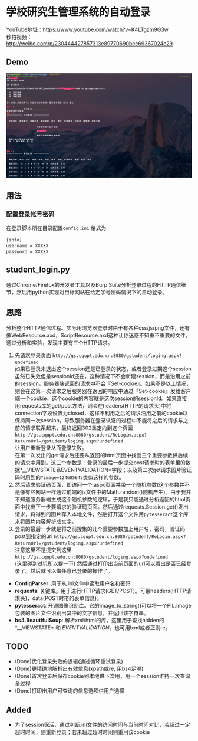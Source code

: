 # 学校研究生管理系统的自动登录
YouTube地址：https://www.youtube.com/watch?v=K4LTgzm9G3w </br>
秒拍视频：http://weibo.com/p/230444427857313e89770690bec69367024c29 </br>

## Demo
![](img/dev-v2.5-demo.png)

## 用法
### 配置登录帐号密码
在登录脚本所在目录配置`config.ini`  格式为: </br>
```
[info]
username = XXXXX
password = XXXXX
```

## student_login.py
通过Chrome/Firefox的开发者工具以及Burp Suite分析登录过程的HTTP通信细节，然后用python实现对目标网站在给定学号密码情况下的自动登录。</br>
## 思路
分析整个HTTP通信过程。实际用浏览器登录时由于有各种css/js/png文件，还有像WebResource.axd，ScriptResource.axd这种让你迷惑不知重不重要的文件。通过分析和实验，发现主要有三个HTTP请求。</br>
1. 先请求登录页面 `http://gs.cqupt.edu.cn:8080/gstudent/loging.aspx?undefined` </br>如果已登录未退出这个session还是已登录的状态，或者登录过期这个session虽然已失效但是sessionId还在，这种情况下不会新建session，而是沿用之前的session，服务器端返回的请求中不会『Set-cookie』。如果不是以上情况，则会在这第一次请求之后服务器在返回的响应中通过『Set-cookie』发给客户端一个cookie，这个cookie的内容就是这次session的sessionId。如果直接用requests库的get/post方法，则会在headers(HTTP的请求头)中将connection字段设置为closed，这样不利用之后的请求沿用之前的cookie以保持同一次session，导致服务器在登录认证的过程中不能将之后的请求与之前的请求联系起来，最终返回302重定向到这个页面 `http://gs.cqupt.edu.cn:8080/gstudent/ReLogin.aspx?ReturnUrl=/gstudent/loging.aspx?undefined` </br> 让用户重新登录从而登录失败。</br>
在第一次发出的get请求后还要从返回的html页面中找出三个重要参数供后续的请求中用到。这三个参数是：登录的最后一步提交post请求时的表单里的数据*__VIEWSTATE*和*EVENTVALIDATION*字段；以及第二次get请求图片验证码时用到的`?image=124685645`类似这样的参数。</br>
2. 然后请求验证码页面，即访问一个.aspx页面并带一个随机参数(这个参数并不是像有些网站一样通过前端的js文件中的Math.random()随机产生)。由于我并不知道服务器端生成这个随机参数的逻辑，于是我只能通过分析返回的html页面中找出下一步要请求的验证码页面。然后通过requests.Session.get()发出请求，将得到的图片存入本地文件，然后打开这个文件用`pytesseract`这个库来将图片内容解析成文字。
3. 登录的最后一步就是将之前搜集的几个重要参数加上用户名，密码，验证码post到指定的url `http://gs.cqupt.edu.cn:8080/gstudent/ReLogin.aspx?ReturnUrl=/gstudent/loging.aspx?undefined` </br>注意这里不是提交到这里`http://gs.cqupt.edu.cn:8080/gstudent/loging.aspx?undefined` </br>(这里碰到过坑所以提一下)
然后通过打印出当前页面的url可以看出是否已经登录了。然后就可以做任意已登录的操作了。

- **ConfigParser**:  用于从.ini文件中读取用户名和密码
- **requests**: 关键库。用于进行HTTP请求(GET/POST)。可带headers(HTTP请求头)，data(POST时带的表单信息)。
- **pytesseract**: 开源图像识别库。它的image_to_string()可以将一个PIL.Image包装的图片文件识别出其中的文字信息，并返回该字符串。
- **bs4.BeautifulSoup**: 解析xml/html的库。这里用于查找hidden的*__VIEWSTATE* 和 *EVENTVALIDATION*。也可用lxml或者正则re。

## TODO
- (Done)优化登录失败的逻辑(通过循环重试登录)
- (Done)更精确地解析出有效信息(xpath或re, 用bs4足够)
- (Done)首次登录后保存cookie到本地供下次用，用一个session维持一次查询全过程
- (Done)打印出用户可查询的信息选项供用户选择

## Added
- 为了session保活，通过判断.ini文件的访问时间与当前时间对比，若超过一定超时时间，则重新登录；若未超过超时时间则重用该cookie
